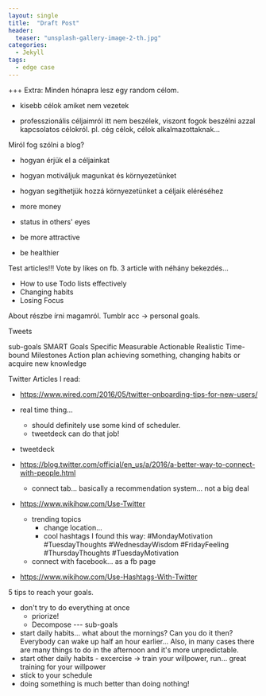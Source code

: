 ```yaml
---
layout: single
title:  "Draft Post"
header:
  teaser: "unsplash-gallery-image-2-th.jpg"
categories: 
  - Jekyll
tags:
  - edge case
---
```


+++ Extra: Minden hónapra lesz egy random célom.

+ kisebb célok amiket nem vezetek

+ professzionális céljaimról itt nem beszélek, viszont fogok beszélni azzal kapcsolatos célokról. pl. cég célok, célok alkalmazottaknak...

Miról fog szólni a blog?
 - hogyan érjük el a céljainkat
 - hogyan motiváljuk magunkat és környezetünket
 - hogyan segíthetjük hozzá környezetünket a céljaik eléréséhez

 - more money
 - status in others' eyes
 - be more attractive
 - be healthier



Test articles!!! Vote by likes on fb. 3 article with néhány bekezdés...

- How to use Todo lists effectively
- Changing habits
- Losing Focus


About részbe írni magamról. Tumblr acc -> personal goals.

Tweets

sub-goals
SMART Goals
    Specific
    Measurable
    Actionable
    Realistic
    Time-bound
Milestones
Action plan
achieving something, changing habits or acquire new knowledge



Twitter Articles I read:
 - https://www.wired.com/2016/05/twitter-onboarding-tips-for-new-users/
  - real time thing...
    - should definitely use some kind of scheduler.
     - tweetdeck can do that job!
  - tweetdeck

- https://blog.twitter.com/official/en_us/a/2016/a-better-way-to-connect-with-people.html
  - connect tab... basically a recommendation system... not a big deal

- https://www.wikihow.com/Use-Twitter
  - trending topics
    - change location...
    - cool hashtags I found this way:
        #MondayMotivation #TuesdayThoughts #WednesdayWisdom #FridayFeeling #ThursdayThoughts #TuesdayMotivation
  - connect with facebook... as a fb page


- https://www.wikihow.com/Use-Hashtags-With-Twitter


5 tips to reach your goals.
 - don't try to do everything at once
   - priorize!
   - Decompose --- sub-goals
 - start daily habits... what about the mornings? Can you do it then? Everybody can wake up half an hour earlier... Also, in many cases there are many things to do in the afternoon and it's more unpredictable.
 - start other daily habits - excercise -> train your willpower, run... great training for your willpower
 - stick to your schedule
 - doing something is much better than doing nothing!
